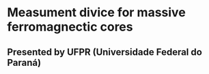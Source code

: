 # Measument divice for massive ferromagnectic cores
## Presented by UFPR (Universidade Federal do Paraná)